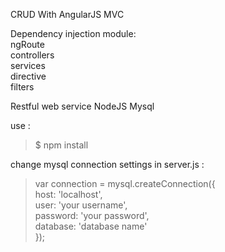 CRUD With AngularJS MVC  

Dependency injection module:  
ngRoute   
controllers  
services  
directive  
filters  

Restful web service NodeJS Mysql    

use :  
> $ npm install 

change mysql connection settings in server.js :     
> var connection = mysql.createConnection({  
      host: 'localhost',  
      user: 'your username',  
      password: 'your password',  
      database: 'database name'  
  });  

